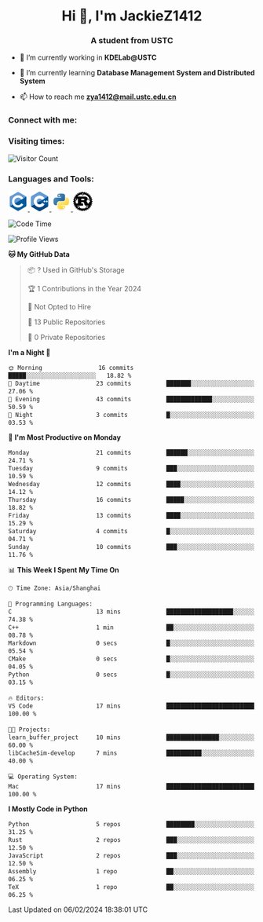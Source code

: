 <h1 align="center">Hi 👋, I'm JackieZ1412</h1>
<h3 align="center">A student from USTC</h3>

- 🔭 I’m currently working in **KDELab@USTC**

- 🌱 I’m currently learning **Database Management System and Distributed System**

- 📫 How to reach me **zya1412@mail.ustc.edu.cn**

<h3 align="left">Connect with me:</h3>
<p align="left">
</p>

<h3 align="left">Visiting times:</h3>
<p align="left">
</p>

![Visitor Count](https://profile-counter.glitch.me/Christmas/count.svg)

<h3 align="left">Languages and Tools:</h3>
<p align="left"> <a href="https://www.cprogramming.com/" target="_blank" rel="noreferrer"> <img src="https://raw.githubusercontent.com/devicons/devicon/master/icons/c/c-original.svg" alt="c" width="40" height="40"/> </a> <a href="https://www.w3schools.com/cpp/" target="_blank" rel="noreferrer"> <img src="https://raw.githubusercontent.com/devicons/devicon/master/icons/cplusplus/cplusplus-original.svg" alt="cplusplus" width="40" height="40"/> </a> <a href="https://www.python.org" target="_blank" rel="noreferrer"> <img src="https://raw.githubusercontent.com/devicons/devicon/master/icons/python/python-original.svg" alt="python" width="40" height="40"/> </a> <a href="https://www.rust-lang.org" target="_blank" rel="noreferrer"> <img src="https://raw.githubusercontent.com/devicons/devicon/master/icons/rust/rust-plain.svg" alt="rust" width="40" height="40"/> </a> </p>



<!--START_SECTION:waka-->
![Code Time](http://img.shields.io/badge/Code%20Time-602%20hrs%2038%20mins-blue)

![Profile Views](http://img.shields.io/badge/Profile%20Views-0-blue)

**🐱 My GitHub Data** 

> 📦 ? Used in GitHub's Storage 
 > 
> 🏆 1 Contributions in the Year 2024
 > 
> 🚫 Not Opted to Hire
 > 
> 📜 13 Public Repositories 
 > 
> 🔑 0 Private Repositories 
 > 
**I'm a Night 🦉** 

```text
🌞 Morning                16 commits          █████░░░░░░░░░░░░░░░░░░░░   18.82 % 
🌆 Daytime                23 commits          ███████░░░░░░░░░░░░░░░░░░   27.06 % 
🌃 Evening                43 commits          █████████████░░░░░░░░░░░░   50.59 % 
🌙 Night                  3 commits           █░░░░░░░░░░░░░░░░░░░░░░░░   03.53 % 
```
📅 **I'm Most Productive on Monday** 

```text
Monday                   21 commits          ██████░░░░░░░░░░░░░░░░░░░   24.71 % 
Tuesday                  9 commits           ███░░░░░░░░░░░░░░░░░░░░░░   10.59 % 
Wednesday                12 commits          ████░░░░░░░░░░░░░░░░░░░░░   14.12 % 
Thursday                 16 commits          █████░░░░░░░░░░░░░░░░░░░░   18.82 % 
Friday                   13 commits          ████░░░░░░░░░░░░░░░░░░░░░   15.29 % 
Saturday                 4 commits           █░░░░░░░░░░░░░░░░░░░░░░░░   04.71 % 
Sunday                   10 commits          ███░░░░░░░░░░░░░░░░░░░░░░   11.76 % 
```


📊 **This Week I Spent My Time On** 

```text
🕑︎ Time Zone: Asia/Shanghai

💬 Programming Languages: 
C                        13 mins             ███████████████████░░░░░░   74.38 % 
C++                      1 min               ██░░░░░░░░░░░░░░░░░░░░░░░   08.78 % 
Markdown                 0 secs              █░░░░░░░░░░░░░░░░░░░░░░░░   05.54 % 
CMake                    0 secs              █░░░░░░░░░░░░░░░░░░░░░░░░   04.05 % 
Python                   0 secs              █░░░░░░░░░░░░░░░░░░░░░░░░   03.15 % 

🔥 Editors: 
VS Code                  17 mins             █████████████████████████   100.00 % 

🐱‍💻 Projects: 
learn_buffer_project     10 mins             ███████████████░░░░░░░░░░   60.00 % 
libCacheSim-develop      7 mins              ██████████░░░░░░░░░░░░░░░   40.00 % 

💻 Operating System: 
Mac                      17 mins             █████████████████████████   100.00 % 
```

**I Mostly Code in Python** 

```text
Python                   5 repos             ████████░░░░░░░░░░░░░░░░░   31.25 % 
Rust                     2 repos             ███░░░░░░░░░░░░░░░░░░░░░░   12.50 % 
JavaScript               2 repos             ███░░░░░░░░░░░░░░░░░░░░░░   12.50 % 
Assembly                 1 repo              ██░░░░░░░░░░░░░░░░░░░░░░░   06.25 % 
TeX                      1 repo              ██░░░░░░░░░░░░░░░░░░░░░░░   06.25 % 
```




 Last Updated on 06/02/2024 18:38:01 UTC
<!--END_SECTION:waka-->
